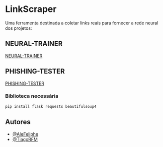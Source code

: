 # LinkScraper

Uma ferramenta destinada a coletar links reais para fornecer a rede neural dos projetos:

## NEURAL-TRAINER
[NEURAL-TRAINER](https://github.com/AleFeliphe/NEURAL-TRAINER)

## PHISHING-TESTER
[PHISHING-TESTER](https://github.com/tiagorfmohr/PHISHING-TESTER)

### Biblioteca necessária 

```bash
pip install flask requests beautifulsoup4
```

## Autores

- [@AleFeliphe](https://github.com/AleFeliphe)
- [@TiagoRFM](https://github.com/tiagorfmohr)
